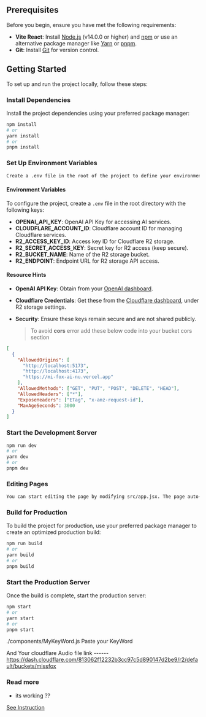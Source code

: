 ## Prerequisites

Before you begin, ensure you have met the following requirements:

- **Vite React**: Install [Node.js](https://nodejs.org/) (v14.0.0 or higher) and [npm](https://www.npmjs.com/) or use an alternative package manager like [Yarn](https://yarnpkg.com/) or [pnpm](https://pnpm.io/).
- **Git**: Install [Git](https://git-scm.com/) for version control.

## Getting Started

To set up and run the project locally, follow these steps:

### Install Dependencies

Install the project dependencies using your preferred package manager:

```bash
npm install
# or
yarn install
# or
pnpm install
```

### Set Up Environment Variables

```bash
Create a .env file in the root of the project to define your environment-specific variables. Use the .env.example file as a reference.
```

#### Environment Variables

To configure the project, create a `.env` file in the root directory with the following keys:

- **OPENAI_API_KEY**: OpenAI API Key for accessing AI services.
- **CLOUDFLARE_ACCOUNT_ID**: Cloudflare account ID for managing Cloudflare services.
- **R2_ACCESS_KEY_ID**: Access key ID for Cloudflare R2 storage.
- **R2_SECRET_ACCESS_KEY**: Secret key for R2 access (keep secure).
- **R2_BUCKET_NAME**: Name of the R2 storage bucket.
- **R2_ENDPOINT**: Endpoint URL for R2 storage API access.

#### Resource Hints

- **OpenAI API Key**: Obtain from your [OpenAI dashboard](https://platform.openai.com).
- **Cloudflare Credentials**: Get these from the [Cloudflare dashboard](https://dash.cloudflare.com), under R2 storage settings.
- **Security**: Ensure these keys remain secure and are not shared publicly.

  > To avoid **cors** error add these below code into your bucket cors section

```json
[
  {
    "AllowedOrigins": [
      "http://localhost:5173",
      "http://localhost:4173",
      "https://mi-fox-ai-nu.vercel.app"
    ],
    "AllowedMethods": ["GET", "PUT", "POST", "DELETE", "HEAD"],
    "AllowedHeaders": ["*"],
    "ExposeHeaders": ["ETag", "x-amz-request-id"],
    "MaxAgeSeconds": 3000
  }
]
```

### Start the Development Server

```bash
npm run dev
# or
yarn dev
# or
pnpm dev
```

### Editing Pages

```md
You can start editing the page by modifying src/app.jsx. The page auto-updates as you edit the file.
```

### Build for Production

To build the project for production, use your preferred package manager to create an optimized production build:

```bash
npm run build
# or
yarn build
# or
pnpm build
```

### Start the Production Server

Once the build is complete, start the production server:

```bash
npm start
# or
yarn start
# or
pnpm start
```

./components/MyKeyWord.js
Paste your KeyWord


And Your cloudflare Audio file link ------
https://dash.cloudflare.com/813062f12232b3cc97c5d890147d2be9/r2/default/buckets/missfox

### Read more
- its working ??

[See Instruction](./instructions/README.md)
